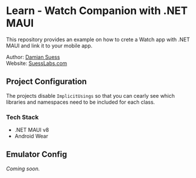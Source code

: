# Learn - Watch Companion with .NET MAUI

This repository provides an example on how to crete a Watch app with .NET MAUI and link it to your mobile app.

Author: [Damian Suess](https://www.linkedin.com/in/damiansuess/)<br/>
Website: [SuessLabs.com](https://suesslabs.com)

## Project Configuration

The projects disable `ImplicitUsings` so that you can cearly see which libraries and namespaces need to be included for each class.

### Tech Stack

* .NET MAUI v8
* Android Wear

## Emulator Config

_Coming soon._
